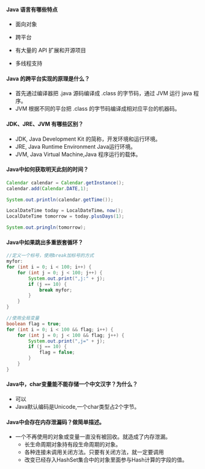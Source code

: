 #### Java 语言有哪些特点

- 面向对象

- 跨平台

- 有大量的 API 扩展和开源项目

- 多线程支持
####  Java 的跨平台实现的原理是什么？

- 首先通过编译器把 .java 源码编译成 .class 的字节码，通过 JVM 运行 java 程序。
- JVM 根据不同的平台把 .class 的字节码编译成相对应平台的机器码。

#### JDK、JRE、JVM 有哪些区别？

- JDK, Java Development Kit 的简称，开发环境和运行环境。
- JRE, Java Runtime Environment Java运行环境。
- JVM, Java Virtual Machine,Java 程序运行的载体。

#### Java中如何获取明天此刻的时间？

```java
Calendar calendar = Calendar.getInstance();
calendar.add(Calendar.DATE,1);

System.out.println(calendar.getTime());
```

```java
LocalDateTime today = LocalDateTime。now();
LocalDateTime tomorrow = today.plusDays(1);

System.out.pringln(tomorrow);
```

#### Java中如果跳出多重嵌套循环？

```java
//定义一个标号，使用break加标号的方式
myfor:
for (int i = 0; i < 100; i++) {
    for (int j = 0; j < 100; j++) {
        System.out.print(",j:" + j);
        if (j == 10) {
            break myfor;
        }
    }
}
```

```java
//使用全局变量
boolean flag = true;
for (int i = 0; i < 100 && flag; i++) {
    for (int j = 0; j < 100 && flag; j++) {
        System.out.print(",j=" + j);
        if (j == 10) {
            flag = false;
        }
    }
}
```

#### Java中，char变量能不能存储一个中文汉字？为什么？

- 可以
- Java默认编码是Unicode,一个char类型占2个字节。

#### Java中会存在内存泄漏码？做简单描述。

- 一个不再使用的对象或变量一直没有被回收。就造成了内存泄漏。
  - 长生命周期对象持有段生命周期的对象。
  - 各种连接未调用关闭方法。只要有关闭方法，就一定要调用
  - 改变已经存入HashSet集合中的对象里面参与Hash计算的字段的值。

  